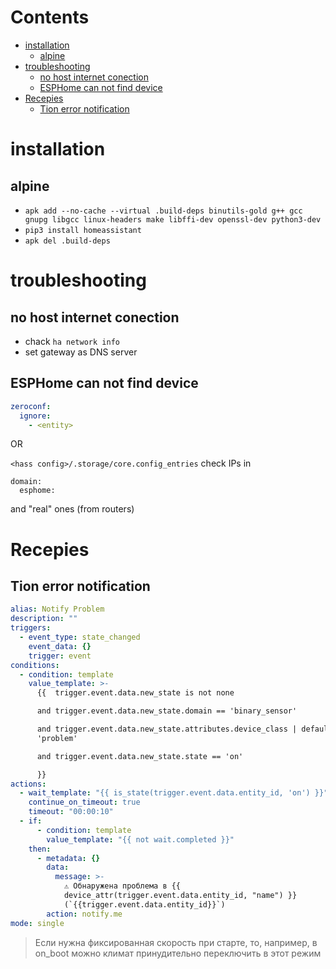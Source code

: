# Contents

- [installation](#installation)
    - [alpine](#alpine)
- [troubleshooting](#troubleshooting)
    - [no host internet conection](#no-host-internet-conection)
    - [ESPHome can not find device](#esphome-can-not-find-device)
- [Recepies](#recepies)
    - [Tion error notification](#tion-error-notification)

# installation

## alpine
* `apk add --no-cache --virtual .build-deps binutils-gold g++ gcc gnupg libgcc linux-headers make libffi-dev openssl-dev python3-dev`
* `pip3 install homeassistant`
* `apk del .build-deps`


# troubleshooting

## no host internet conection
* chack `ha network info`
* set gateway as DNS server

## ESPHome can not find device
```yaml
zeroconf:
  ignore:
    - <entity>
```

OR

`<hass config>/.storage/core.config_entries`
check IPs in
```
domain:
  esphome:
```
and "real" ones (from routers)


# Recepies

## Tion error notification
```yaml
alias: Notify Problem
description: ""
triggers:
  - event_type: state_changed
    event_data: {}
    trigger: event
conditions:
  - condition: template
    value_template: >-
      {{  trigger.event.data.new_state is not none 

      and trigger.event.data.new_state.domain == 'binary_sensor' 

      and trigger.event.data.new_state.attributes.device_class | default('') ==
      'problem' 

      and trigger.event.data.new_state.state == 'on' 

      }}
actions:
  - wait_template: "{{ is_state(trigger.event.data.entity_id, 'on') }}"
    continue_on_timeout: true
    timeout: "00:00:10"
  - if:
      - condition: template
        value_template: "{{ not wait.completed }}"
    then:
      - metadata: {}
        data:
          message: >-
            ⚠️ Обнаружена проблема в {{
            device_attr(trigger.event.data.entity_id, "name") }}
            (`{{trigger.event.data.entity_id}}`)
        action: notify.me
mode: single
```

> Если нужна фиксированная скорость при старте, то, например, в on_boot можно климат принудительно переключить в этот режим
